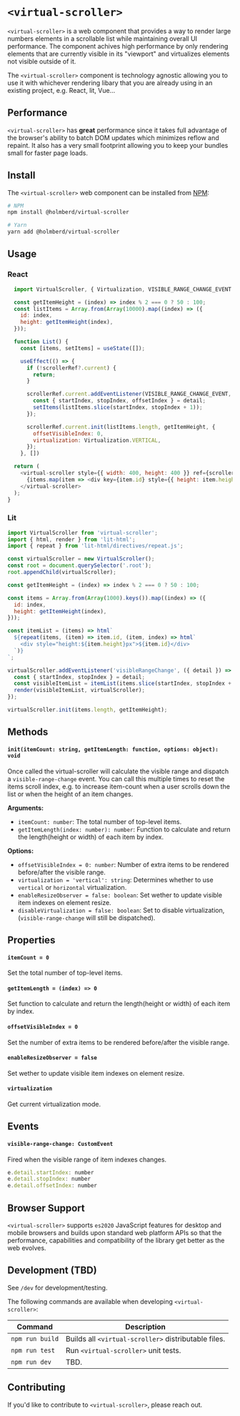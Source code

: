 # `<virtual-scroller>`

`<virtual-scroller>` is a web component that provides a way to render large numbers elements in a scrollable list
while maintaining overall UI performance. The component achives high performance by only rendering elements
that are currently visible in its "viewport" and virtualizes elements not visible outside of it.

The `<virtual-scroller>` component is technology agnostic allowing you to use it with whichever rendering libary
that you are already using in an existing project, e.g. React, lit, Vue...

## Performance
`<virtual-scroller>` has **great** performance since it takes full advantage of the browser's ability to batch DOM updates which minimizes reflow and repaint. It also has a very small footprint allowing you to keep your bundles small for faster page loads.

## Install

The `<virtual-scroller>` web component can be installed from [NPM](https://npmjs.org):

```sh
# NPM
npm install @holmberd/virtual-scroller

# Yarn
yarn add @holmberd/virtual-scroller

```

## Usage

### React
```js
  import VirtualScroller, { Virtualization, VISIBLE_RANGE_CHANGE_EVENT } from 'virtual-scroller';

  const getItemHeight = (index) => index % 2 === 0 ? 50 : 100;
  const listItems = Array.from(Array(10000).map((index) => ({
    id: index,
    height: getItemHeight(index),
  }));

  function List() {
    const [items, setItems] = useState([]);

    useEffect(() => {
      if (!scrollerRef?.current) {
        return;
      }

      scrollerRef.current.addEventListener(VISIBLE_RANGE_CHANGE_EVENT, ({ detail }) => {
        const { startIndex, stopIndex, offsetIndex } = detail;
        setItems(listItems.slice(startIndex, stopIndex + 1));
      });

      scrollerRef.current.init(listItems.length, getItemHeight, {
        offsetVisibleIndex: 0,
        virtualization: Virtualization.VERTICAL,
      });
    }, [])

  return (
    <virtual-scroller style={{ width: 400, height: 400 }} ref={scrollerRef}>
      {items.map(item => <div key={item.id} style={{ height: item.height }}>{item.id}</div>)}
    </virtual-scroller>
  );
}
```

### Lit
```js
import VirtualScroller from 'virtual-scroller';
import { html, render } from 'lit-html';
import { repeat } from 'lit-html/directives/repeat.js';

const virtualScroller = new VirtualScroller();
const root = document.querySelector('.root');
root.appendChild(virtualScroller);

const getItemHeight = (index) => index % 2 === 0 ? 50 : 100;

const items = Array.from(Array(1000).keys()).map((index) => ({
  id: index,
  height: getItemHeight(index),
}));

const itemList = (items) => html`
  ${repeat(items, (item) => item.id, (item, index) => html`
    <div style="height:${item.height}px">${item.id}</div>
  `)}
`;

virtualScroller.addEventListener('visibleRangeChange', ({ detail }) => {
  const { startIndex, stopIndex } = detail;
  const visibleItemList = itemList(items.slice(startIndex, stopIndex + 1));
  render(visibleItemList, virtualScroller);
});

virtualScroller.init(items.length, getItemHeight);
```

## Methods

#### `init(itemCount: string, getItemLength: function, options: object): void`
Once called the virtual-scroller will calculate the visible range and dispatch a `visible-range-change` event. You can call this multiple times to reset the items scroll index, e.g. to increase item-count when a user scrolls down the list or when the height of an item changes.

**Arguments:**
- `itemCount: number`: The total number of top-level items.
- `getItemLength(index: number): number`: Function to calculate and return the length(height or width) of each item by index.

**Options:**
- `offsetVisibleIndex = 0: number`: Number of extra items to be rendered before/after the visible range.
- `virtualization = 'vertical': string`: Determines whether to use `vertical` or `horizontal` virtualization.
- `enableResizeObserver = false: boolean`: Set wether to update visible item indexes on element resize.
- `disableVirtualization = false: boolean`: Set to disable virtualization, (`visible-range-change` will still be dispatched).

## Properties

#### `itemCount = 0`
Set the total number of top-level items.

#### `getItemLength = (index) => 0`
Set function to calculate and return the length(height or width) of each item by index.

#### `offsetVisibleIndex = 0`
Set the number of extra items to be rendered before/after the visible range.

#### `enableResizeObserver = false`
Set wether to update visible item indexes on element resize.

#### `virtualization`
Get current virtualization mode.

## Events

#### `visible-range-change: CustomEvent`
Fired when the visible range of item indexes changes.
```js
e.detail.startIndex: number
e.detail.stopIndex: number
e.detail.offsetIndex: number
```

## Browser Support
`<virtual-scroller>` supports `es2020` JavaScript features for desktop and
mobile browsers and builds upon standard web platform APIs so that the performance,
capabilities and compatibility of the library get better as the web evolves.

## Development (TBD)
See `/dev` for development/testing.

The following commands are available when developing `<virtual-scroller>`:

Command                         | Description
------------------------------- | -----------
`npm run build`                 | Builds all `<virtual-scroller>` distributable files.
`npm run test`                  | Run `<virtual-scroller>` unit tests.
`npm run dev`                   | TBD.

## Contributing
If you'd like to contribute to `<virtual-scroller>`, please reach out.